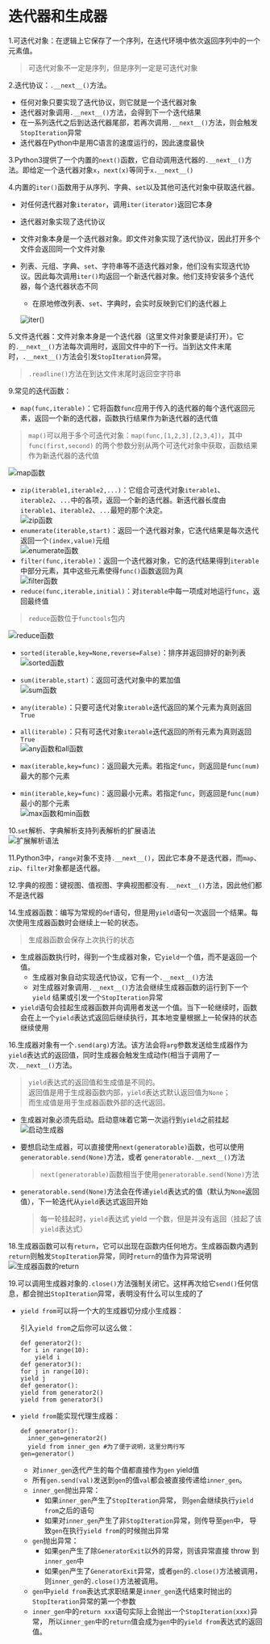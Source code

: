 # 迭代器和生成器
1.可迭代对象：在逻辑上它保存了一个序列，在迭代环境中依次返回序列中的一个元素值。
>可迭代对象不一定是序列，但是序列一定是可迭代对象

2.迭代协议：`.__next__()`方法。

* 任何对象只要实现了迭代协议，则它就是一个迭代器对象
* 迭代器对象调用`.__next__()`方法，会得到下一个迭代结果
* 在一系列迭代之后到达迭代器尾部，若再次调用`.__next__()`方法，则会触发`StopIteration`异常
* 迭代器在Python中是用C语言的速度运行的，因此速度最快  

3.Python3提供了一个内置的`next()`函数，它自动调用迭代器的`.__next__()`方法。即给定一个迭代器对象`x`，`next(x)`等同于`x.__next__()` 

4.内置的`iter()`函数用于从序列、字典、`set`以及其他可迭代对象中获取迭代器。

* 对任何迭代器对象`iterator`，调用`iter(iterator)`返回它本身
* 迭代器对象实现了迭代协议
* 文件对象本身是一个迭代器对象。即文件对象实现了迭代协议，因此打开多个文件会返回同一个文件对象
* 列表、元组、字典、`set`、字符串等不适迭代器对象，他们没有实现迭代协议。因此每次调用`iter()`均返回一个新迭代器对象。他们支持安装多个迭代器，每个迭代器状态不同
	* 在原地修改列表、`set`、字典时，会实时反映到它们的迭代器上
  
  ![iter()](../imgs/python_15_3.JPG)

5.文件迭代器：文件对象本身是一个迭代器（这里文件对象要是读打开）。它的`.__next__()`方法每次调用时，返回文件中的下一行。当到达文件末尾时，`.__next__()`方法会引发`StopIteration`异常。
>`.readline()`方法在到达文件末尾时返回空字符串

9.常见的迭代函数：

* `map(func,iterable)`：它将函数`func`应用于传入的迭代器的每个迭代返回元素，返回一个新的迭代器，函数执行结果作为新迭代器的迭代值 
> `map()`可以用于多个可迭代对象：`map(func,[1,2,3],[2,3,4])`，其中`func(first,second)` 的两个参数分别从两个可迭代对象中获取，函数结果作为新迭代器的迭代值 

  ![map函数](../imgs/python_15_7.JPG)
* `zip(iterable1,iterable2,...)`：它组合可迭代对象`iterable1`、`iterable2`、`...`中的各项，返回一个新的迭代器。新迭代器长度由`iterable1`、`iterable2`、`...`最短的那个决定。  
  ![zip函数](../imgs/python_15_8.JPG)
* `enumerate(iterable,start)`：返回一个迭代器对象，它迭代结果是每次迭代返回一个`(index,value)`元组  
  ![enumerate函数](../imgs/python_15_9.JPG)
* `filter(func,iterable)`：返回一个迭代器对象，它的迭代结果得到`iterable`中部分元素，其中这些元素使得`func()`函数返回为真  
  ![filter函数](../imgs/python_15_10.JPG)
* `reduce(func,iterable,initial)`：对`iterable`中每一项成对地运行`func`，返回最终值  
> `reduce`函数位于`functools`包内

  ![reduce函数](../imgs/python_15_11.JPG)

* `sorted(iterable,key=None,reverse=False)`：排序并返回排好的新列表  
  ![sorted函数](../imgs/python_15_12.JPG)

* `sum(iterable,start)`：返回可迭代对象中的累加值  
  ![sum函数](../imgs/python_15_13.JPG)

* `any(iterable)`：只要可迭代对象`iterable`迭代返回的某个元素为真则返回`True`
* `all(iterable)`：只有可迭代对象`iterable`迭代返回的所有元素为真则返回`True`  
  ![any函数和all函数](../imgs/python_15_14.JPG)

* `max(iterable,key=func)`：返回最大元素。若指定`func`，则返回是`func(num)`最大的那个元素
* `min(iterable,key=func)`：返回最小元素。若指定`func`，则返回是`func(num)`最小的那个元素  
  ![max函数和min函数](../imgs/python_15_15.JPG)

10.`set`解析、字典解析支持列表解析的扩展语法   
  ![扩展解析语法](../imgs/python_15_16.JPG)

11.Python3中，`range`对象不支持`.__next__()`，因此它本身不是迭代器，而`map`、`zip`、`filter`对象都是迭代器。

 

12.字典的视图：键视图、值视图、字典视图都没有`.__next__()`方法，因此他们都不是迭代器  

14.生成器函数：编写为常规的`def`语句，但是用`yield`语句一次返回一个结果。每次使用生成器函数时会继续上一轮的状态。
>生成器函数会保存上次执行的状态

* 生成器函数执行时，得到一个生成器对象，它`yield`一个值，而不是返回一个值。	
	* 生成器对象自动实现迭代协议，它有一个`.__next__()`方法
	* 对生成器对象调用`.__next__()`方法会继续生成器函数的运行到下一个`yield`
 	  结果或引发一个`StopIteration`异常
* `yield`语句会挂起生成器函数并向调用者发送一个值。当下一轮继续时，函数会在上一个`yield`表达式返回后继续执行，其本地变量根据上一轮保持的状态继续使用 

16.生成器对象有一个`.send(arg)`方法。该方法会将`arg`参数发送给生成器作为`yield`表达式的返回值，同时生成器会触发生成动作(相当于调用了一次`.__next__()`方法。
> `yield`表达式的返回值和生成值是不同的。  
> 返回值是用于生成器函数内部，`yield`表达式默认返回值为`None`；  
> 而生成值是用于生成器函数外部的迭代返回。  

* 生成器对象必须先启动。启动意味着它第一次运行到`yield`之前挂起    
  ![启动生成器](../imgs/python_15_20_pre.JPG)
* 要想启动生成器，可以直接使用`next(generatorable)`函数，也可以使用`generatorable.send(None)`方法，或者
  `generatorable.__next__()`方法
  
  >`next(generatorable)`函数相当于使用`generatorable.send(None)`方法
* `generatorable.send(None)`方法会在传递`yield`表达式的值（默认为`None`返回值），下一轮迭代从`yield`表达式返回开始
  >每一轮挂起时，`yield`表达式 yield 一个数，但是并没有返回（挂起了该`yield`表达式）


18.生成器函数可以有`return`，它可以出现在函数内任何地方。生成器函数内遇到`return`则触发`StopIteration`异常，同时`return`的值作为异常说明  
  ![生成器函数的return](../imgs/python_15_22.JPG)

19.可以调用生成器对象的`.close()`方法强制关闭它。这样再次给它`send()`任何信息，都会抛出`StopIteration`异常，表明没有什么可以生成的了  

* `yield from`可以将一个大的生成器切分成小生成器：

   引入`yield from`之后你可以这么做：
  
	```
	def generator2():
	for i in range(10):
		yield i
  def generator3():
  for j in range(10):
	yield j
  def generator():
  yield from generator2()
	yield from generator3()
	```
  
* `yield from`能实现代理生成器：

  ```
  def generator():
	inner_gen=generator2()
	yield from inner_gen #为了便于说明，这里分两行写
  gen=generator()
  ```
	* 对`inner_gen`迭代产生的每个值都直接作为`gen` yield值
	* 所有`gen.send(val)`发送到`gen`的值`val`都会被直接传递给`inner_gen`。
	*  `inner_gen`抛出异常：
		* 如果`inner_gen`产生了`StopIteration`异常，
		  则`gen`会继续执行`yield from`之后的语句
		* 如果对`inner_gen`产生了非`StopIteration`异常，则传导至`gen`中，
	    	  导致`gen`在执行`yield from`的时候抛出异常
	* `gen`抛出异常：
		* 如果`gen`产生了除`GeneratorExit`以外的异常，则该异常直接 throw 到`inner_gen`中
		* 如果`gen`产生了`GeneratorExit`异常，或者`gen`的`.close()`方法被调用，
	  	  则`inner_gen`的`.close()`方法被调用。
	* `gen`中`yield from`表达式求职结果是`inner_gen`迭代结束时抛出的`StopIteration`异常的第一个参数
	* `inner_gen`中的`return xxx`语句实际上会抛出一个`StopIteration(xxx)`异常，
	  所以`inner_gen`中的`return`值会成为`gen`中的`yield from`表达式的返回值。